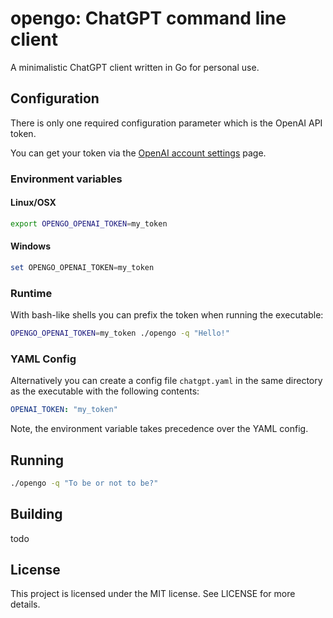 # opengo: ChatGPT command line client

A minimalistic ChatGPT client written in Go for personal use.

## Configuration

There is only one required configuration parameter which is the OpenAI API token.

You can get your token via the [OpenAI account settings](https://platform.openai.com/account/api-keys) page.

### Environment variables

#### Linux/OSX

```bash
export OPENGO_OPENAI_TOKEN=my_token
```

#### Windows

```powershell
set OPENGO_OPENAI_TOKEN=my_token
```

### Runtime

With bash-like shells you can prefix the token when running the executable:

```bash
OPENGO_OPENAI_TOKEN=my_token ./opengo -q "Hello!"
```

### YAML Config

Alternatively you can create a config file `chatgpt.yaml` in the same directory as the executable with the following contents:

```yaml
OPENAI_TOKEN: "my_token"
``` 

Note, the environment variable takes precedence over the YAML config.

## Running

```bash
./opengo -q "To be or not to be?"
```

## Building

todo

## License

This project is licensed under the MIT license. See LICENSE for more details.